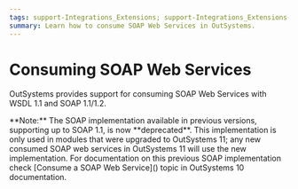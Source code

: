 ```yaml
---
tags: support-Integrations_Extensions; support-Integrations_Extensions-overview
summary: Learn how to consume SOAP Web Services in OutSystems.
---
```


# Consuming SOAP Web Services

OutSystems provides support for consuming SOAP Web Services with WSDL 1.1 and SOAP 1.1/1.2.

 \*\*Note:\*\* The SOAP implementation available in previous versions, supporting up to SOAP 1.1, is now \*\*deprecated\*\*. This implementation is only used in modules that were upgraded to OutSystems 11; any new consumed SOAP web services in OutSystems 11 will use the new implementation. For documentation on this previous SOAP implementation check \[Consume a SOAP Web Service\]\(\) topic in OutSystems 10 documentation.

